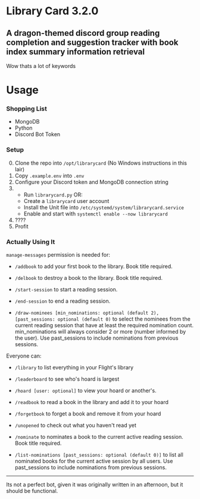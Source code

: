 # Library Card 3.2.0

## A dragon-themed discord group reading completion and suggestion tracker with book index summary information retrieval
Wow thats a lot of keywords


# Usage

### Shopping List
- MongoDB
- Python
- Discord Bot Token

### Setup
0. Clone the repo into `/opt/librarycard` (No Windows instructions in this lair)
1. Copy `.example.env` into `.env`
2. Configure your Discord token and MongoDB connection string
3. 
    - Run `librarycard.py` OR:
    - Create a `librarycard` user account
    - Install the Unit file into `/etc/systemd/system/librarycard.service`
    - Enable and start with `systemctl enable --now librarycard`
4. ????
5. Profit

### Actually Using It

`manage-messages` permission is needed for:
- `/addbook` to add your first book to the library. Book title required.
- `/delbook` to destroy a book to the library. Book title required.

- `/start-session` to start a reading session.
- `/end-session` to end a reading session.
- `/draw-nominees [min_nominations: optional (default 2), [past_sessions: optional (default 0)` to select the nominees from the current reading session that have at least the required nomination count. min_nominations will always consider 2 or more (number informed by the user). Use past_sessions to include nominations from previous sessions.
  
Everyone can:
- `/library` to list everything in your Flight's library  
- `/leaderboard` to see who's hoard is largest  
- `/hoard [user: optional]` to view your hoard or another's.  
- `/readbook` to read a book in the library and add it to your hoard  
- `/forgetbook` to forget a book and remove it from your hoard  
- `/unopened` to check out what you haven't read yet

- `/nominate` to nominates a book to the current active reading session. Book title required.
- `/list-nominations [past_sessions: optional (default 0)]` to list all nominated books for the current active session by all users. Use past_sessions to include nominations from previous sessions.

***

Its not a perfect bot, given it was originally written in an afternoon, but it should be functional.
